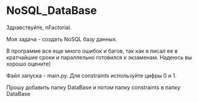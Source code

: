 # NoSQL_DataBase

Здравствуйте, nFactorial.

Моя задача - создать NoSQL базу данных.

В программе все еще много ошибок и багов, так как я писал ее в кратчайшие сроки и параллельно готовился к экзаменам.
Надеюсь вы хорошо оцените)

Файл запуска - main.py.
Для constraints используйте цифры 0 и 1.

Прошу добавить папку DataBase и потом папку constraints в папку DataBase
